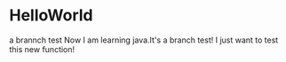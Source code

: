 # HelloWorld
a brannch test
Now I am learning java.It's a branch test!
I just want to test this new function!
